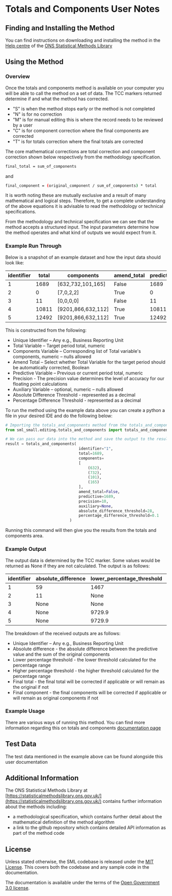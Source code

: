 # Totals and Components User Notes

## Finding and Installing the Method

You can find instructions on downloading and installing the method in the [Help centre](https://statisticalmethodslibrary.ons.gov.uk/help-centre/index) of the [ONS Statistical Methods Library](https://statisticalmethodslibrary.ons.gov.uk)

## Using the Method

### Overview

Once the totals and components method is available on your computer you will be able to call the method on a set of data. The TCC markers returned determine if and what the method has corrected.

* "S" is when the method stops early or the method is not completed
* "N" is for no correction
* "M" is for manual editing this is where the record needs to be reviewed by a user
* "C" is for component correction where the final components are corrected
* "T" is for totals correction where the final totals are corrected

The core mathematical corrections are total correction and component correction shown below respectively from the methodology specification.

```bash
final_total = sum_of_components
```

and

```bash
final_component = (original_component / sum_of_components) * total
```

It is worth noting these are mutually exclusive and a result of many mathematical and logical steps. Therefore, to get a complete understanding of the above equations it is advisable to read the methodology or technical specifications.

From the methodology and technical specification we can see that the method accepts a structured input. The input parameters determine how the method operates and what kind of outputs we would expect from it.

### Example Run Through

Below is a snapshot of an example dataset and how the input data should
look like:

| identifier | total | components | amend_total | predictive | precision | auxiliary | absolute_difference_threshold | percentage_difference_threshold
| --- | --- | --- | --- | --- | --- | --- | --- | --- |
| 1 | 1689 | [632,732,101,165] | False | 1689 | 10 | None | 28 | 0.1 |
| 2 | 0 | [7,0,2,2] | True | 0 | 28 | None | 11 | None |
| 3 | 11 | [0,0,0,0] | False | 11 | 28 | None | 11 | None |
| 4 | 10811 | [9201,866,632,112] | True | 10811 | 28 | None | None | 0.1 |
| 5 | 12492 | [9201,866,632,112] | True | 12492 | 28 | None | None | 0.1 |

This is constructed from the following:

* Unique Identifier – Any e.g., Business Reporting Unit
* Total Variable – Target period total, numeric
* Components Variable – Corresponding list of Total variable's components,
 numeric – nulls allowed
* Amend Total – Select whether Total Variable for the target period should be
 automatically corrected, Boolean
* Predictive Variable – Previous or current period total, numeric
* Precision - The precision value determines the level of accuracy for our floating point calculations
* Auxiliary Variable – optional, numeric – nulls allowed
* Absolute Difference Threshold - represented as a decimal
* Percentage Difference Threshold - represented as a decimal

To run the method using the example data above you can create a python a file in your desired IDE and do the following below:

```python
# Importing the totals_and_components method from the totals_and_components.py file
from sml_small.editing.totals_and_components import totals_and_components

# We can pass our data into the method and save the output to the results variable.
result = totals_and_components(
                                identifier="1",
                                total=1689,
                                components=
                                [
                                    (632),
                                    (732),
                                    (101),
                                    (165)
                                ],
                                amend_total=False,
                                predictive=1689,
                                precision=10,
                                auxiliary=None,
                                absolute_difference_threshold=28,
                                percentage_difference_threshold=0.1
                            )
```

Running this command will then give you the results from the totals and components area.

### Example Output

The output data is determined by the TCC marker. Some values would be returned as None if they are not calculated.
The output is as follows:

| identifier | absolute_difference | lower_percentage_threshold | upper_percentage_threshold | final_total | final_components | tcc_marker |
| --- | --- | --- | --- | --- | --- | --- |
| 1 | 59 | 1467 | 1793 | 1689 | [654.8760735,758.4957055,104.6558282,170.9723927] | C | <!-- Components have been corrected  -->
| 2 | 11 | None | None | 11 | [7,0,2,2] | "T" | <!-- Total value has been corrected -->
| 3 | None | None | None | 11 | [0,0,0,0] | "S" |  <!-- Method has stopped and no outputs returned -->
| 4 | None | 9729.9 | 11892.1 | 10811 | [9201,866,632,112] | "N" | <!-- No correction has been applied -->
| 5 | None | 9729.9 | 11892.1 | 12492 | [9201,866,632,112] | "M" | <!-- Manual editing is required -->

The breakdown of the received outputs are as follows:

* Unique Identifier – Any e.g., Business Reporting Unit
* Absolute difference - the absolute difference between the predictive value and the sum of the original components
* Lower percentage threshold - the lower threshold calculated for the percentage range
* Higher percentage threshold - the higher threshold calculated for the percentage range
* Final total - the final total will be corrected if applicable or will remain as the original if not
* Final component - the final components will be corrected if applicable or will remain as original components if not

### Example Usage

There are various ways of running this method. You can find more information regarding this on totals and components [documentation page](https://github.com/ONSdigital/sml-python-small/blob/main/sml_small/editing/totals_and_components)

## Test Data

The test data mentioned in the example above can be found alongside this user documentation

## Additional Information

The ONS Statistical Methods Library at [https://statisticalmethodslibrary.ons.gov.uk/](https://statisticalmethodslibrary.ons.gov.uk/) contains further information about the methods including:

* a methodological specification, which contains further detail about the mathematical definition of the method algorithm
* a link to the github repository which contains detailed API information as part of the method code

## License

Unless stated otherwise, the SML codebase is released under the [MIT License](https://github.com/ONSdigital/sml-python-small/blob/main/LICENSE). This covers both the codebase and any sample code in the documentation.

The documentation is available under the terms of the [Open Government 3.0 license](https://github.com/ONSdigital/sml-supporting-info/blob/main/LICENSE).
